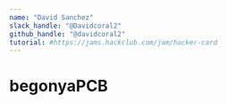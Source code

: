 ```yaml
---
name: "David Sanchez"
slack_handle: "@Davidcoral2"
github_handle: "@davidcoral2"
tutorial: #https://jams.hackclub.com/jam/hacker-card
---
```


# begonyaPCB

<!-- I'm new on this of building PCB's and I think it's good enough -->

<!-- How much is it going to cost? -->

<!-- Tell us a little bit about your design process. What were some challenges? What helped? ***Totally optional*** -->

